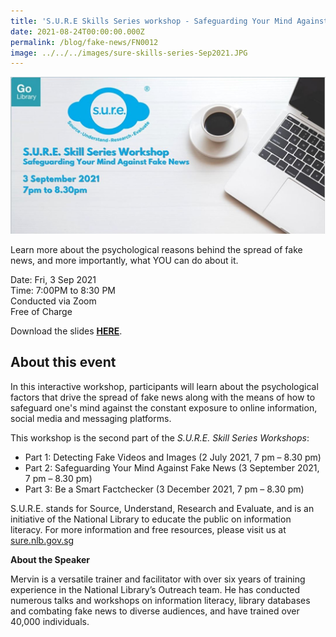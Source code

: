 ```yaml
---
title: 'S.U.R.E Skills Series workshop - Safeguarding Your Mind Against Fake News'
date: 2021-08-24T00:00:00.000Z
permalink: /blog/fake-news/FN0012
image: ../../../images/sure-skills-series-Sep2021.JPG
---
```


![](../../../images/sure-skills-series-Sep2021.JPG)

Learn more about the psychological reasons behind the spread of fake news, and more importantly, what YOU can do about it.

Date: Fri, 3 Sep 2021 <br>Time: 7:00PM to 8:30 PM<br>Conducted via Zoom<br>Free of Charge

Download the slides [**HERE**](https://go.gov.sg/nlb-sure-03sep2021-slides).



## About this event

In this interactive workshop, participants will learn about the psychological factors that drive the spread of fake news along with the means of how to safeguard one's mind against the constant exposure to online information, social media and messaging platforms. 

This workshop is the second part of the *S.U.R.E. Skill Series* *Workshops*:

- Part 1: Detecting Fake Videos and Images (2 July 2021, 7 pm – 8.30 pm)
- Part 2: Safeguarding Your Mind Against Fake News (3 September 2021, 7 pm – 8.30 pm)
- Part 3: Be a Smart Factchecker (3 December 2021, 7 pm – 8.30 pm)

S.U.R.E. stands for Source, Understand, Research and Evaluate, and is an initiative of the National Library to educate the public on information literacy. For more information and free resources, please visit us at [sure.nlb.gov.sg](https://sure.nlb.gov.sg/)



**About the Speaker**

Mervin is a versatile trainer and facilitator with over six years of training experience in the National Library’s Outreach team. He has conducted numerous talks and workshops on information literacy, library databases and combating fake news to diverse audiences, and have trained over 40,000 individuals.

